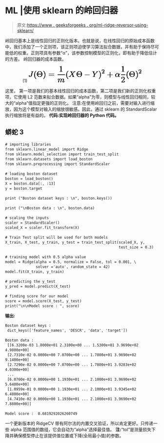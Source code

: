# ML |使用 sklearn 的岭回归器

> 原文:[https://www . geeksforgeeks . org/ml-ridge-reversor-using-sklearn/](https://www.geeksforgeeks.org/ml-ridge-regressor-using-sklearn/)

岭回归基本上是线性回归的正则化版本。也就是说，在线性回归的原始成本函数中，我们添加了一个正则项，该正则项迫使学习算法拟合数据，并有助于保持尽可能低的权重。正则项具有参数“α”，该参数控制模型的正则化，即有助于降低估计的方差。
岭回归器的成本函数。

<center>

(1) ![\begin{equation*} J(\Theta)=\frac{1}{m}(X \Theta-Y)^{2}+\alpha \frac{1}{2}(\Theta)^{2} \end{equation*}](img/04561e383ecce57502e873415c4cfc3e.png "Rendered by QuickLaTeX.com")

</center>

这里，
第一项是我们的基本线性回归的成本函数，第二项是我们新的正则化权重项，它使用 L2 范数来拟合数据。如果“alpha”为零，则模型与线性回归相同，较大的“alpha”值指定更强的正则化。
注意:在使用岭回归之前，需要对输入进行缩放，因为这个模型对输入的缩放很敏感。因此，通过 sklearn 的 StandardScalar 执行缩放将是有益的。
**代码:实现岭回归器的 Python 代码。**

## 蟒蛇 3

```
# importing libraries
from sklearn.linear_model import Ridge
from sklearn.model_selection import train_test_split
from sklearn.datasets import load_boston
from sklearn.preprocessing import StandardScaler

# loading boston dataset
boston = load_boston()
X = boston.data[:, :13]
y = boston.target

print ("Boston dataset keys : \n", boston.keys())

print ("\nBoston data : \n", boston.data)

# scaling the inputs
scaler = StandardScaler()
scaled_X = scaler.fit_transform(X)

# Train Test split will be used for both models
X_train, X_test, y_train, y_test = train_test_split(scaled_X, y,
                                                    test_size = 0.3)

# training model with 0.5 alpha value
model = Ridge(alpha = 0.5, normalize = False, tol = 0.001, \
              solver ='auto', random_state = 42)
model.fit(X_train, y_train)

# predicting the y_test
y_pred = model.predict(X_test)

# finding score for our model
score = model.score(X_test, y_test)
print("\n\nModel score : ", score)
```

**输出:**

```
Boston dataset keys : 
 dict_keys(['feature_names', 'DESCR', 'data', 'target'])

Boston data : 
 [[6.3200e-03 1.8000e+01 2.3100e+00 ... 1.5300e+01 3.9690e+02 4.9800e+00]
 [2.7310e-02 0.0000e+00 7.0700e+00 ... 1.7800e+01 3.9690e+02 9.1400e+00]
 [2.7290e-02 0.0000e+00 7.0700e+00 ... 1.7800e+01 3.9283e+02 4.0300e+00]
 ...
 [6.0760e-02 0.0000e+00 1.1930e+01 ... 2.1000e+01 3.9690e+02 5.6400e+00]
 [1.0959e-01 0.0000e+00 1.1930e+01 ... 2.1000e+01 3.9345e+02 6.4800e+00]
 [4.7410e-02 0.0000e+00 1.1930e+01 ... 2.1000e+01 3.9690e+02 7.8800e+00]]

Model score :  0.6819292026260749
```

一个更新版本的 RidgeCV 带有阿尔法的内置交叉验证，所以肯定更好。只传递一些 alpha 范围值的数组，它会自动为“alpha”选择最佳值。
**注:**“tol”是测量损失下降并确保模型停止在该提供值位置或下降(全局最小值)的参数。